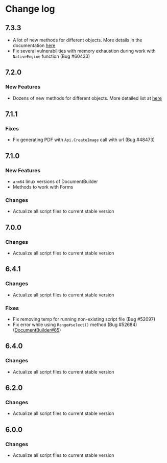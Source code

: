 # Change log

## 7.3.3

* A lot of new methods for different objects.
  More details in the documentation [here](https://api.onlyoffice.com/editors/changelog#73)
* Fix several vulnerabilities with memory exhaustion during work with `NativeEngine` function (Bug #60433)

## 7.2.0

### New Features

* Dozens of new methods for different objects.
  More detailed list at [here](https://api.onlyoffice.com/docbuilder/changelog)

## 7.1.1

### Fixes

* Fix generating PDF with `Api.CreateImage` call with url (Bug #48473)

## 7.1.0

### New Features

* `arm64` linux versions of DocumentBuilder
* Methods to work with Forms

### Changes

* Actualize all script files to current stable version

## 7.0.0

### Changes

* Actualize all script files to current stable version

## 6.4.1

### Changes

* Actualize all script files to current stable version

### Fixes

* Fix removing temp for running non-existing script file (Bug #52097)
* Fix error while using `Range#select()` method (Bug #52684)([DocumentBuilder#65](https://github.com/ONLYOFFICE/DocumentBuilder/issues/65))

## 6.4.0

### Changes

* Actualize all script files to current stable version

## 6.2.0

### Changes

* Actualize all script files to current stable version

## 6.0.0

### Changes

* Actualize all script files to current stable version

